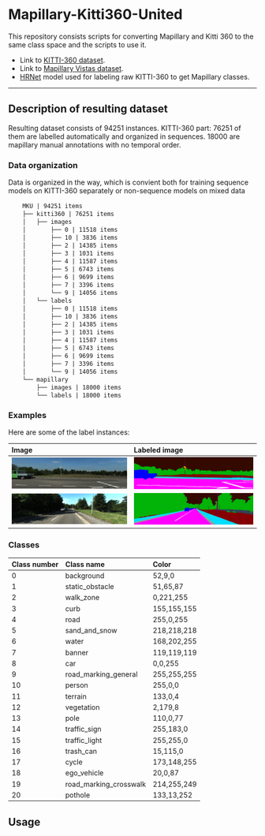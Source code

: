 # Mapillary-Kitti360-United
This repository consists scripts for converting Mapillary and Kitti 360 to the same class space and the scripts to use it. 

 - Link to [KITTI-360 dataset](http://www.cvlibs.net/datasets/kitti-360/).
 - Link to [Mapillary Vistas dataset](https://www.mapillary.com/dataset/vistas).
 - [HRNet](https://github.com/NVIDIA/semantic-segmentation) model used for labeling raw KITTI-360 to get Mapillary classes.

---
## Description of resulting dataset
Resulting dataset consists of 94251 instances. KITTI-360 part: 76251 of them are labelled automatically and organized in sequences. 18000 are mapillary manual annotations with no temporal order. 
### Data organization

Data is organized in the way, which is convient both for training sequence models on KITTI-360 separately or non-sequence models on mixed data
```
    MKU | 94251 items
    ├── kitti360 | 76251 items
    │   ├── images 
    │       ├── 0 | 11518 items
    │       ├── 10 | 3836 items
    │       ├── 2 | 14385 items
    │       ├── 3 | 1031 items
    │       ├── 4 | 11587 items
    │       ├── 5 | 6743 items
    │       ├── 6 | 9699 items
    │       ├── 7 | 3396 items
    │       └── 9 | 14056 items
    │   └── labels
    │       ├── 0 | 11518 items
    │       ├── 10 | 3836 items
    │       ├── 2 | 14385 items
    │       ├── 3 | 1031 items
    │       ├── 4 | 11587 items
    │       ├── 5 | 6743 items
    │       ├── 6 | 9699 items
    │       ├── 7 | 3396 items
    │       └── 9 | 14056 items
    └── mapillary
        ├── images | 18000 items
        └── labels | 18000 items
```

### Examples

Here are some of the label instances:

| Image | Labeled image |
| :---------------- | :--------------- |
|<img src="md_materials/in_0000000163.png" width="650">|<img src="md_materials/new_0000000163_prediction.png" width="650">|
|<img src="md_materials/in_0000000286.png" width="650">|<img src="md_materials/new_0000000286_prediction.png" width="650">|


### Classes

| Class number | Class name | Color |
| :---------------- | :--------------- | :----- |
| 0 | background | 52,9,0 |
| 1 | static_obstacle | 51,65,87 |
| 2 | walk_zone | 0,221,255 |
| 3 | curb | 155,155,155 |
| 4 | road | 255,0,255 |
| 5 | sand_and_snow | 218,218,218 |
| 6 | water | 168,202,255 |
| 7 | banner | 119,119,119 |
| 8 | car | 0,0,255 |
| 9 | road_marking_general | 255,255,255 |
| 10 | person | 255,0,0 |
| 11 | terrain | 133,0,4 |
| 12 | vegetation | 2,179,8 |
| 13 | pole | 110,0,77 |
| 14 | traffic_sign | 255,183,0 |
| 15 | traffic_light | 255,255,0 |
| 16 | trash_can | 15,115,0 |
| 17 | cycle | 173,148,255 |
| 18 | ego_vehicle | 20,0,87 |
| 19 | road_marking_crosswalk | 214,255,249 |
| 20 | pothole | 133,13,252 |

## Usage


